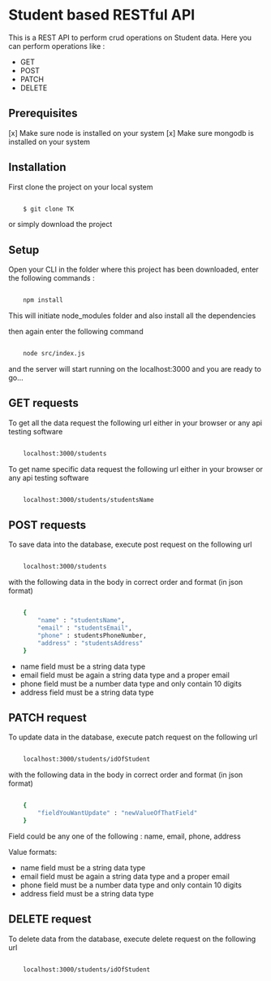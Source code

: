 # Student based RESTful API

This is a REST API to perform crud operations on Student data. Here you can perform operations like :

- GET
- POST
- PATCH
- DELETE 

## Prerequisites

[x] Make sure node is installed on your system
[x] Make sure mongodb is installed on your system

## Installation

First clone the project on your local system

```bash

    $ git clone TK

```

or simply download the project 

## Setup

Open your CLI in the folder where this project has been downloaded, enter the following commands :

```bash

    npm install

```

This will initiate node_modules folder and also install all the dependencies

then again enter the following command

```bash

    node src/index.js

```

and the server will start running on the localhost:3000 and you are ready to go...


## GET requests

To get all the data request the following url either in your browser or any api testing software

```bash

    localhost:3000/students

```

To get name specific data request the following url either in your browser or any api testing software

```bash

    localhost:3000/students/studentsName

```


## POST requests

To save data into the database, execute post request on the following url

```bash

    localhost:3000/students

```

with the following data in the body in correct order and format (in json format)

```bash

    {
        "name" : "studentsName",
        "email" : "studentsEmail",
        "phone" : studentsPhoneNumber,
        "address" : "studentsAddress"
    }

```

- name field must be a string data type
- email field must be again a string data type and a proper email
- phone field must be a number data type and only contain 10 digits
- address field must be a string data type


## PATCH request

To update data in the database, execute patch request on the following url

```bash

    localhost:3000/students/idOfStudent

```

with the following data in the body in correct order and format (in json format)

```bash

    {
        "fieldYouWantUpdate" : "newValueOfThatField"
    }

```

Field could be any one of the following : name, email, phone, address

Value formats: 

- name field must be a string data type
- email field must be again a string data type and a proper email
- phone field must be a number data type and only contain 10 digits
- address field must be a string data type



## DELETE request

To delete data from the database, execute delete request on the following url

```bash

    localhost:3000/students/idOfStudent

```






